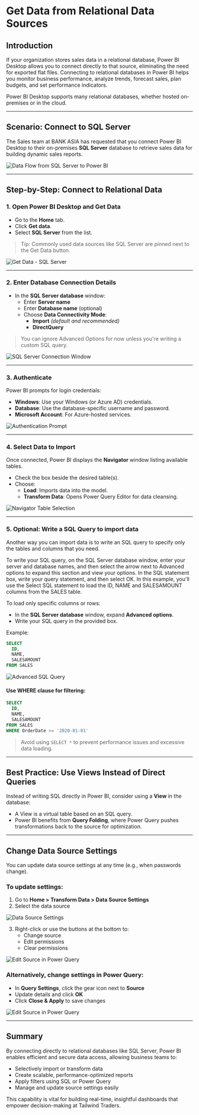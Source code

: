 # Get Data from Relational Data Sources

## Introduction
If your organization stores sales data in a relational database, Power BI Desktop allows you to connect directly to that source, eliminating the need for exported flat files. Connecting to relational databases in Power BI helps you monitor business performance, analyze trends, forecast sales, plan budgets, and set performance indicators.

Power BI Desktop supports many relational databases, whether hosted on-premises or in the cloud.

---

## Scenario: Connect to SQL Server
The Sales team at BANK ASIA has requested that you connect Power BI Desktop to their on-premises **SQL Server** database to retrieve sales data for building dynamic sales reports.

![Data Flow from SQL Server to Power BI](images/gdfrds-data-flow-sql-powerbi.png)

---

## Step-by-Step: Connect to Relational Data

### 1. Open Power BI Desktop and Get Data
- Go to the **Home** tab.
- Click **Get data**.
- Select **SQL Server** from the list.

> Tip: Commonly used data sources like SQL Server are pinned next to the Get Data button.

![Get Data - SQL Server](images/gdfrds-get-data-sql-server.png)

---

### 2. Enter Database Connection Details
- In the **SQL Server database** window:
  - Enter **Server name**
  - Enter **Database name** (optional)
  - Choose **Data Connectivity Mode**:
    - **Import** *(default and recommended)*
    - **DirectQuery**

> You can ignore Advanced Options for now unless you're writing a custom SQL query.

![SQL Server Connection Window](images/gdfrds-sql-connection-details.png)

---

### 3. Authenticate
Power BI prompts for login credentials:
- **Windows**: Use your Windows (or Azure AD) credentials.
- **Database**: Use the database-specific username and password.
- **Microsoft Account**: For Azure-hosted services.

![Authentication Prompt](images/gdfrds-sql-authentication.png)

---

### 4. Select Data to Import
Once connected, Power BI displays the **Navigator** window listing available tables.

- Check the box beside the desired table(s).
- Choose:
  - **Load**: Imports data into the model.
  - **Transform Data**: Opens Power Query Editor for data cleansing.

![Navigator Table Selection](images/gdfrds-sql-navigator.png)

---

### 5. Optional: Write a SQL Query to import data

Another way you can import data is to write an SQL query to specify only the tables and columns that you need.

To write your SQL query, on the SQL Server database window, enter your server and database names, and then select the arrow next to Advanced 
options to expand this section and view your options. In the SQL statement box, write your query statement, and then select OK. 
In this example, you'll use the Select SQL statement to load the ID, NAME and SALESAMOUNT columns from the SALES table.

To load only specific columns or rows:
- In the **SQL Server database** window, expand **Advanced options**.
- Write your SQL query in the provided box.

Example:
```sql
SELECT
  ID,
  NAME,
  SALESAMOUNT
FROM SALES
```

![Advanced SQL Query](images/gdfrds-sql-query-example.png)

#### Use WHERE clause for filtering:
```sql
SELECT
  ID,
  NAME,
  SALESAMOUNT
FROM SALES
WHERE OrderDate >= '2020-01-01'
```

> Avoid using `SELECT *` to prevent performance issues and excessive data loading.

---

## Best Practice: Use Views Instead of Direct Queries
Instead of writing SQL directly in Power BI, consider using a **View** in the database:
- A View is a virtual table based on an SQL query.
- Power BI benefits from **Query Folding**, where Power Query pushes transformations back to the source for optimization.

---

## Change Data Source Settings
You can update data source settings at any time (e.g., when passwords change).

### To update settings:
1. Go to **Home > Transform Data > Data Source Settings**
2. Select the data source

![Data Source Settings](images/gdfrds-data-source-settings.png)

3. Right-click or use the buttons at the bottom to:
   - Change source
   - Edit permissions
   - Clear permissions

![Edit Source in Power Query](images/gdfrds-edit-source.png)

### Alternatively, change settings in Power Query:
- In **Query Settings**, click the gear icon next to **Source**
- Update details and click **OK**
- Click **Close & Apply** to save changes

![Edit Source in Power Query](images/gdfrds-edit-source-powerquery.png)

---

## Summary
By connecting directly to relational databases like SQL Server, Power BI enables efficient and secure data access, allowing business teams to:

- Selectively import or transform data
- Create scalable, performance-optimized reports
- Apply filters using SQL or Power Query
- Manage and update source settings easily

This capability is vital for building real-time, insightful dashboards that empower decision-making at Tailwind Traders.

